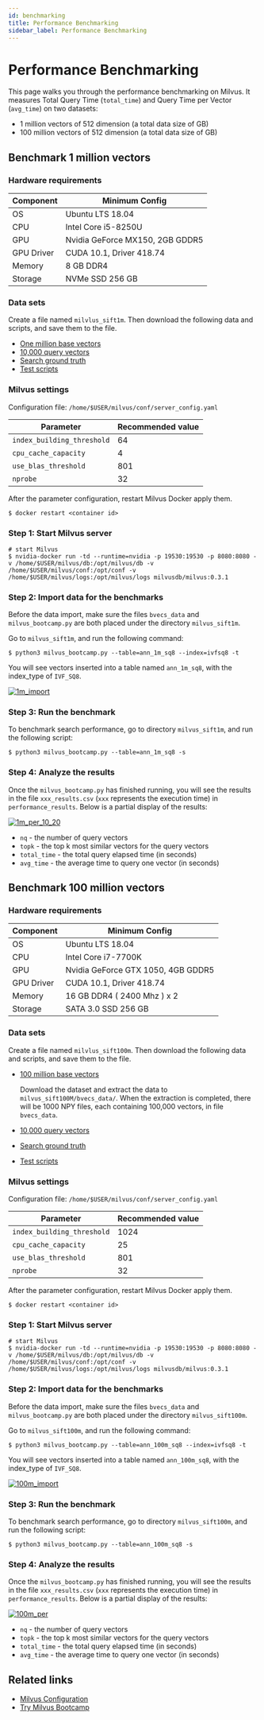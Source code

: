 ```yaml
---
id: benchmarking
title: Performance Benchmarking
sidebar_label: Performance Benchmarking
---
```


# Performance Benchmarking

This page walks you through the performance benchmarking on Milvus. It measures Total Query Time (`total_time`) and Query Time per Vector (`avg_time`) on two datasets:

- 1 million vectors of 512 dimension (a total data size of  GB)
- 100 million vectors of 512 dimension (a total data size of  GB)

## Benchmark 1 million vectors

### Hardware requirements

| Component  | Minimum Config                  |
| ---------- | ------------------------------- |
| OS         | Ubuntu LTS 18.04                |
| CPU        | Intel Core i5-8250U             |
| GPU        | Nvidia GeForce MX150, 2GB GDDR5 |
| GPU Driver | CUDA 10.1, Driver 418.74        |
| Memory     | 8 GB DDR4                       |
| Storage    | NVMe SSD 256 GB                 |

### Data sets 

Create a file named `milvlus_sift1m`. Then download the following data and scripts, and save them to the file.

- [One million base vectors](https://pan.baidu.com/s/1nVIIxO8MnOle339iYs2dUw)
- [10,000 query vectors](https://pan.baidu.com/s/1mBRM1cJZ6QWehDuddOYl4A)
- [Search ground truth](https://pan.baidu.com/s/1-95nJvW3vx2Cq9wqBWOFaA)
- [Test scripts](https://github.com/milvus-io/bootcamp/blob/master/scripts)

### Milvus settings

Configuration file: `/home/$USER/milvus/conf/server_config.yaml`

| Parameter                  | Recommended value |
| -------------------------- | ----------------- |
| `index_building_threshold` | 64                |
| `cpu_cache_capacity`       | 4                 |
| `use_blas_threshold`       | 801               |
| `nprobe`                   | 32                |

After the parameter configuration, restart Milvus Docker apply them.

```shell
$ docker restart <container id>
```

### Step 1: Start Milvus server

```shell
# start Milvus
$ nvidia-docker run -td --runtime=nvidia -p 19530:19530 -p 8080:8080 -v /home/$USER/milvus/db:/opt/milvus/db -v /home/$USER/milvus/conf:/opt/conf -v /home/$USER/milvus/logs:/opt/milvus/logs milvusdb/milvus:0.3.1
```

### Step 2: Import data for the benchmarks

Before the data import, make sure the files `bvecs_data` and `milvus_bootcamp.py` are both placed under the directory `milvus_sift1m`.

Go to `milvus_sift1m`, and run the following command:

```
$ python3 milvus_bootcamp.py --table=ann_1m_sq8 --index=ivfsq8 -t
```

You will see vectors inserted into a table named `ann_1m_sq8`, with the index_type of `IVF_SQ8`.

[![1m_import](https://github.com/jielinxu/bootcamp/raw/master/EN_docs/labs/pic/1m_import.png)](https://github.com/jielinxu/bootcamp/blob/master/EN_docs/labs/pic/1m_import.png)

### Step 3: Run the benchmark

To benchmark search performance, go to directory `milvus_sift1m`, and run the following script:

```
$ python3 milvus_bootcamp.py --table=ann_1m_sq8 -s
```

### Step 4: Analyze the results

Once the `milvus_bootcamp.py` has finished running, you will see the results in the file `xxx_results.csv` (`xxx` represents the execution time) in `performance_results`. Below is a partial display of the results:

[![1m_per_10_20](https://github.com/jielinxu/bootcamp/raw/master/EN_docs/labs/pic/1m_per_10_20.png)](https://github.com/jielinxu/bootcamp/blob/master/EN_docs/labs/pic/1m_per_10_20.png)

- `nq` - the number of query vectors
- `topk` - the top k most similar vectors for the query vectors
- `total_time` - the total query elapsed time (in seconds)
- `avg_time` - the average time to query one vector (in seconds)

## Benchmark 100 million vectors

### Hardware requirements

| Component  | Minimum Config                     |
| ---------- | ---------------------------------- |
| OS         | Ubuntu LTS 18.04                   |
| CPU        | Intel Core i7-7700K                |
| GPU        | Nvidia GeForce GTX 1050, 4GB GDDR5 |
| GPU Driver | CUDA 10.1, Driver 418.74           |
| Memory     | 16 GB DDR4 ( 2400 Mhz ) x 2        |
| Storage    | SATA 3.0 SSD 256 GB                |

### Data sets

Create a file named `milvlus_sift100m`. Then download the following data and scripts, and save them to the file.

- [100 million base vectors](https://pan.baidu.com/s/1N5jGKHYTGchye3qR31aNnA)

  Download the dataset and extract the data to `milvus_sift100M/bvecs_data/`. When the extraction is completed, there will be 1000 NPY files, each containing 100,000 vectors, in file `bvecs_data`.

- [10,000 query vectors](https://pan.baidu.com/s/1l9_lDItU2dPBPIYZ7oV0NQ)

- [Search ground truth](https://pan.baidu.com/s/15dPvxxrfslairyUEBJgk-g)

- [Test scripts](https://github.com/milvus-io/bootcamp/blob/master/scripts)

### Milvus settings

Configuration file: `/home/$USER/milvus/conf/server_config.yaml`

| Parameter                  | Recommended value |
| -------------------------- | ----------------- |
| `index_building_threshold` | 1024              |
| `cpu_cache_capacity`       | 25                |
| `use_blas_threshold`       | 801               |
| `nprobe`                   | 32                |

After the parameter configuration, restart Milvus Docker apply them.

```shell
$ docker restart <container id>
```

### Step 1: Start Milvus server

```shell
# start Milvus
$ nvidia-docker run -td --runtime=nvidia -p 19530:19530 -p 8080:8080 -v /home/$USER/milvus/db:/opt/milvus/db -v /home/$USER/milvus/conf:/opt/conf -v /home/$USER/milvus/logs:/opt/milvus/logs milvusdb/milvus:0.3.1
```

### Step 2: Import data for the benchmarks

Before the data import, make sure the files `bvecs_data` and `milvus_bootcamp.py` are both placed under the directory `milvus_sift100m`.

Go to `milvus_sift100m`, and run the following command:

```
$ python3 milvus_bootcamp.py --table=ann_100m_sq8 --index=ivfsq8 -t
```

You will see vectors inserted into a table named `ann_100m_sq8`, with the index_type of `IVF_SQ8`.

[![100m_import](https://github.com/jielinxu/bootcamp/raw/master/EN_docs/labs/pic/100m_import.png)](https://github.com/jielinxu/bootcamp/blob/master/EN_docs/labs/pic/100m_import.png)

### Step 3: Run the benchmark

To benchmark search performance, go to directory `milvus_sift100m`, and run the following script:

```
$ python3 milvus_bootcamp.py --table=ann_100m_sq8 -s
```

### Step 4: Analyze the results

Once the `milvus_bootcamp.py` has finished running, you will see the results in the file `xxx_results.csv` (`xxx` represents the execution time) in `performance_results`. Below is a partial display of the results:

[![100m_per](https://github.com/jielinxu/bootcamp/raw/master/EN_docs/labs/pic/100m_per.png)](https://github.com/jielinxu/bootcamp/blob/master/EN_docs/labs/pic/100m_per.png)

- `nq` - the number of query vectors
- `topk` - the top k most similar vectors for the query vectors
- `total_time` - the total query elapsed time (in seconds)
- `avg_time` - the average time to query one vector (in seconds)

## Related links

- [Milvus Configuration](../reference/milvus_config.md)
- [Try Milvus Bootcamp](https://github.com/milvus-io/bootcamp)
